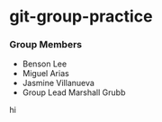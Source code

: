 # git-group-practice

### Group Members
- Benson Lee
- Miguel Arias
- Jasmine Villanueva
- Group Lead Marshall Grubb

hi